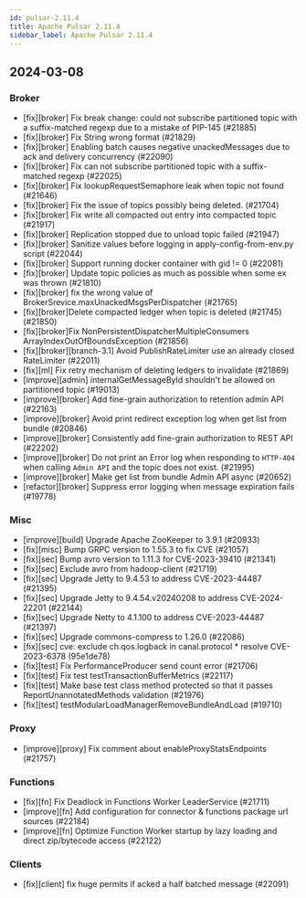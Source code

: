 ```yaml
---
id: pulsar-2.11.4
title: Apache Pulsar 2.11.4
sidebar_label: Apache Pulsar 2.11.4
---
```


## 2024-03-08

### Broker

- [fix][broker] Fix break change: could not subscribe partitioned topic with a suffix-matched regexp due to a mistake of PIP-145 (#21885)
- [fix][broker] Fix String wrong format (#21829)
- [fix][broker] Enabling batch causes negative unackedMessages due to ack and delivery concurrency (#22090)
- [fix][broker] Fix can not subscribe partitioned topic with a suffix-matched regexp (#22025)
- [fix][broker] Fix lookupRequestSemaphore leak when topic not found (#21646)
- [fix][broker] Fix the issue of topics possibly being deleted. (#21704)
- [fix][broker] Fix write all compacted out entry into compacted topic (#21917)
- [fix][broker] Replication stopped due to unload topic failed (#21947)
- [fix][broker] Sanitize values before logging in apply-config-from-env.py script (#22044)
- [fix][broker] Support running docker container with gid != 0 (#22081)
- [fix][broker] Update topic policies as much as possible when some ex was thrown (#21810)
- [fix][broker] fix the wrong value of BrokerSrevice.maxUnackedMsgsPerDispatcher (#21765)
- [fix][broker]Delete compacted ledger when topic is deleted (#21745) (#21850)
- [fix][broker]Fix NonPersistentDispatcherMultipleConsumers ArrayIndexOutOfBoundsException (#21856)
- [fix][broker][branch-3.1] Avoid PublishRateLimiter use an already closed RateLimiter (#22011)
- [fix][ml] Fix retry mechanism of deleting ledgers to invalidate (#21869)
- [improve][admin] internalGetMessageById shouldn't be allowed on partitioned topic (#19013)
- [improve][broker] Add fine-grain authorization to retention admin API (#22163)
- [improve][broker] Avoid print redirect exception log when get list from bundle (#20846)
- [improve][broker] Consistently add fine-grain authorization to REST API (#22202)
- [improve][broker] Do not print an Error log when responding to `HTTP-404` when calling `Admin API` and the topic does not exist. (#21995)
- [improve][broker] Make get list from bundle Admin API async (#20652)
- [refactor][broker] Suppress error logging when message expiration fails (#19778)

### Misc

- [improve][build] Upgrade Apache ZooKeeper to 3.9.1 (#20933)
- [fix][misc] Bump GRPC version to 1.55.3 to fix CVE (#21057)
- [fix][sec] Bump avro version to 1.11.3 for CVE-2023-39410 (#21341)
- [fix][sec] Exclude avro from hadoop-client (#21719)
- [fix][sec] Upgrade Jetty to 9.4.53 to address CVE-2023-44487 (#21395)
- [fix][sec] Upgrade Jetty to 9.4.54.v20240208 to address CVE-2024-22201 (#22144)
- [fix][sec] Upgrade Netty to 4.1.100 to address CVE-2023-44487 (#21397)
- [fix][sec] Upgrade commons-compress to 1.26.0 (#22086)
- [fix][sec] cve: exclude ch.qos.logback in canal.protocol * resolve CVE-2023-6378 (95e1de78)
- [fix][test] Fix PerformanceProducer send count error (#21706)
- [fix][test] Fix test testTransactionBufferMetrics (#22117)
- [fix][test] Make base test class method protected so that it passes ReportUnannotatedMethods validation (#21976)
- [fix][test] testModularLoadManagerRemoveBundleAndLoad (#19710)

### Proxy

- [improve][proxy] Fix comment about enableProxyStatsEndpoints (#21757)

### Functions

- [fix][fn] Fix Deadlock in Functions Worker LeaderService (#21711)
- [improve][fn] Add configuration for connector & functions package url sources (#22184)
- [improve][fn] Optimize Function Worker startup by lazy loading and direct zip/bytecode access (#22122)

### Clients

- [fix][client] fix huge permits if acked a half batched message (#22091)
